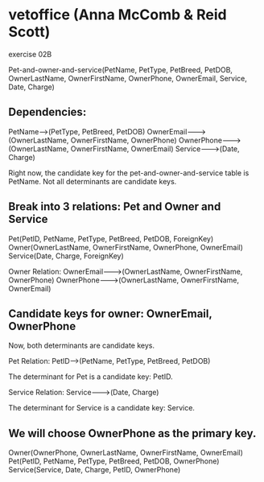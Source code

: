 # vetoffice (Anna McComb & Reid Scott)
exercise 02B

Pet-and-owner-and-service(PetName, PetType, PetBreed, PetDOB, OwnerLastName, OwnerFirstName, OwnerPhone, OwnerEmail, Service, Date, Charge)

## Dependencies:
PetName-->(PetType, PetBreed, PetDOB)
OwnerEmail--->(OwnerLastName, OwnerFirstName, OwnerPhone)
OwnerPhone--->(OwnerLastName, OwnerFirstName, OwnerEmail)
Service--->(Date, Charge)

Right now, the candidate key for the pet-and-owner-and-service table is PetName. Not all determinants are candidate keys.

## Break into 3 relations: Pet and Owner and Service
Pet(PetID, PetName, PetType, PetBreed, PetDOB, ForeignKey)
Owner(OwnerLastName, OwnerFirstName, OwnerPhone, OwnerEmail)
Service(Date, Charge, ForeignKey)

Owner Relation:
OwnerEmail--->(OwnerLastName, OwnerFirstName, OwnerPhone)
OwnerPhone--->(OwnerLastName, OwnerFirstName, OwnerEmail)

## Candidate keys for owner: OwnerEmail, OwnerPhone
Now, both determinants are candidate keys.

Pet Relation:
PetID-->(PetName, PetType, PetBreed, PetDOB)

The determinant for Pet is a candidate key: PetID.

Service Relation:
Service--->(Date, Charge)

The determinant for Service is a candidate key: Service.

## We will choose OwnerPhone as the primary key. 

Owner(OwnerPhone, OwnerLastName, OwnerFirstName, OwnerEmail)
Pet(PetID, PetName, PetType, PetBreed, PetDOB, OwnerPhone)
Service(Service, Date, Charge, PetID, OwnerPhone)

